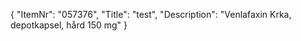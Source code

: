 {
  "ItemNr": "057376",
  "Title": "test",
  "Description": "Venlafaxin Krka, depotkapsel, hård 150 mg"
}